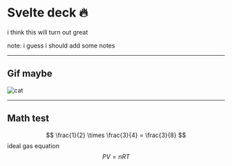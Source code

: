 # Svelte deck 🔥

i think this will turn out great

note:
i guess i should add some notes

---

## Gif maybe

![cat](https://media4.giphy.com/media/v1.Y2lkPTc5MGI3NjExOTZiODNkOGIxZjA3MGI5MDU5ZGNhNTc2NjliYzM5NGIwNGU3ZWI4YiZlcD12MV9pbnRlcm5hbF9naWZzX2dpZklkJmN0PWc/cfuL5gqFDreXxkWQ4o/giphy.gif)

---

## Math test

 $$
  \frac{1}{2} \times \frac{3}{4} = \frac{3}{8}
$$
ideal gas equation
$$
PV = nRT
$$
